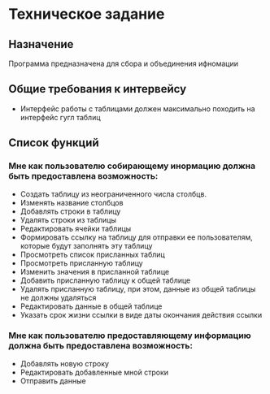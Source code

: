 # Техническое задание

## Назначение

Программа предназначена для сбора и объединения ифномации

## Общие требования к интервейсу

- Интерфейс работы с таблицами должен максимально походить на интерфейс гугл таблиц

## Список функций

### Мне как пользователю собирающему инормацию должна быть предоставлена возможность:
- Создать таблицу из неограниченного числа столбцв.
- Изменять название столбцов
- Добавлять строки в таблицу
- Удалять строки из таблицы
- Редактировать ячейки таблицы
- Формировать ссылку на таблицу для отправки ее пользователям, которые будут заполнять эту таблицу
- Просмотреть список присланных таблиц
- Просмотреть присланную таблицу
- Изменить значения в присланной таблице
- Добавить присланную таблицу к общей таблице
- Удалять присланную таблицу, при этом, данные из общей таблицы не должны удаляться
- Редактировать данные в общей таблице
- Указать срок жизни ссылки в виде даты окончания действия ссылки

### Мне как пользователю предоставляющему информацию должна быть предоставлена возможность:
- Добавлять новую строку
- Редактировать добавленные мной строки
- Отправить данные
